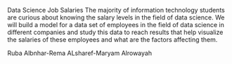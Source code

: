 Data Science Job Salaries
The majority of information technology students are curious about knowing the salary levels in the field of data science. We will build a model for a data set of employees in the field of data science in different companies and study this data to reach results that help visualize the salaries of these employees and what are the factors affecting them.

Ruba Albnhar-Rema ALsharef-Maryam Alrowayah
